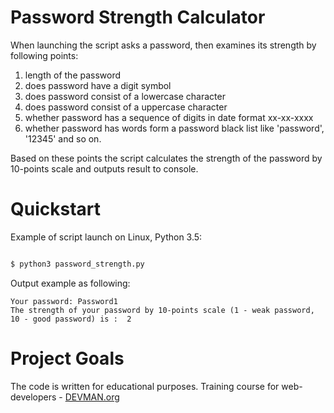# Password Strength Calculator

When launching the script asks a password, then examines its strength by following points:
1. length of the password
1. does password have a digit symbol
1. does password consist of a lowercase character
1. does password consist of a uppercase character
1. whether password has a sequence of digits in date format xx-xx-xxxx
1. whether password has words form a password black list like 'password', '12345' and so on.

Based on these points the script calculates the strength of the password by 10-points scale and outputs 
result to console.

# Quickstart

Example of script launch on Linux, Python 3.5:

```bash

$ python3 password_strength.py
```

Output example as following:

```
Your password: Password1
The strength of your password by 10-points scale (1 - weak password, 10 - good password) is :  2
```

# Project Goals

The code is written for educational purposes. Training course for web-developers - [DEVMAN.org](https://devman.org)
